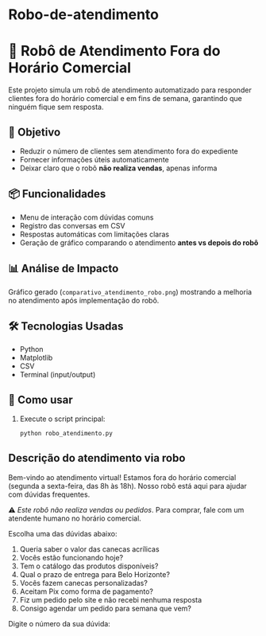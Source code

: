# Robo-de-atendimento

# 🤖 Robô de Atendimento Fora do Horário Comercial

Este projeto simula um robô de atendimento automatizado para responder clientes fora do horário comercial e em fins de semana, garantindo que ninguém fique sem resposta.

## 🎯 Objetivo

- Reduzir o número de clientes sem atendimento fora do expediente
- Fornecer informações úteis automaticamente
- Deixar claro que o robô **não realiza vendas**, apenas informa

## 📦 Funcionalidades

- Menu de interação com dúvidas comuns
- Registro das conversas em CSV
- Respostas automáticas com limitações claras
- Geração de gráfico comparando o atendimento **antes vs depois do robô**

## 📊 Análise de Impacto

Gráfico gerado (`comparativo_atendimento_robo.png`) mostrando a melhoria no atendimento após implementação do robô.

## 🛠️ Tecnologias Usadas

- Python
- Matplotlib
- CSV
- Terminal (input/output)

## 🚀 Como usar

1. Execute o script principal:
   ```bash
   python robo_atendimento.py

## Descrição do atendimento via robo 
Bem-vindo ao atendimento virtual!
Estamos fora do horário comercial (segunda a sexta-feira, das 8h às 18h).
Nosso robô está aqui para ajudar com dúvidas frequentes.

⚠️ *Este robô não realiza vendas ou pedidos*. Para comprar, fale com um atendente humano no horário comercial.

Escolha uma das dúvidas abaixo:
1. Queria saber o valor das canecas acrílicas
2. Vocês estão funcionando hoje?
3. Tem o catálogo das produtos disponíveis?
4. Qual o prazo de entrega para Belo Horizonte?
5. Vocês fazem canecas personalizadas?
6. Aceitam Pix como forma de pagamento?
7. Fiz um pedido pelo site e não recebi nenhuma resposta
8. Consigo agendar um pedido para semana que vem?

Digite o número da sua dúvida:
